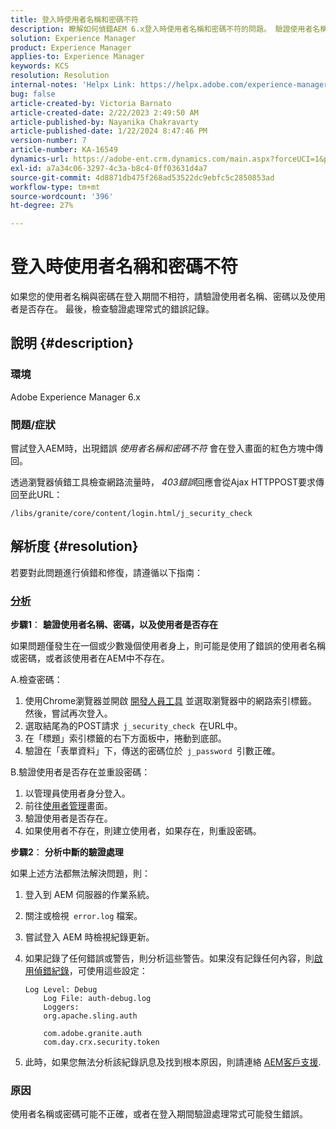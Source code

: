 ```yaml
---
title: 登入時使用者名稱和密碼不符
description: 瞭解如何偵錯AEM 6.x登入時使用者名稱和密碼不符的問題。 驗證使用者名稱、密碼並檢查錯誤記錄。
solution: Experience Manager
product: Experience Manager
applies-to: Experience Manager
keywords: KCS
resolution: Resolution
internal-notes: 'Helpx Link: https://helpx.adobe.com/experience-manager/kb/user-name-and-password-do-not-match-on-login.html'
bug: false
article-created-by: Victoria Barnato
article-created-date: 2/22/2023 2:49:50 AM
article-published-by: Nayanika Chakravarty
article-published-date: 1/22/2024 8:47:46 PM
version-number: 7
article-number: KA-16549
dynamics-url: https://adobe-ent.crm.dynamics.com/main.aspx?forceUCI=1&pagetype=entityrecord&etn=knowledgearticle&id=e998cd92-5bb2-ed11-83fe-6045bd0067ea
exl-id: a7a34c06-3297-4c3a-b8c4-0ff03631d4a7
source-git-commit: 4d8871db475f268ad53522dc9ebfc5c2850853ad
workflow-type: tm+mt
source-wordcount: '396'
ht-degree: 27%

---
```


# 登入時使用者名稱和密碼不符


如果您的使用者名稱與密碼在登入期間不相符，請驗證使用者名稱、密碼以及使用者是否存在。 最後，檢查驗證處理常式的錯誤記錄。

## 說明 {#description}


### 環境

Adobe Experience Manager 6.x

### 問題/症狀

嘗試登入AEM時，出現錯誤 *使用者名稱和密碼不符* 會在登入畫面的紅色方塊中傳回。

透過瀏覽器偵錯工具檢查網路流量時， *403錯誤*&#x200B;回應會從Ajax HTTPPOST要求傳回至此URL：

`/libs/granite/core/content/login.html/j_security_check`


## 解析度 {#resolution}


若要對此問題進行偵錯和修復，請遵循以下指南：

### <u><b>分析</b></u>

<b>步驟1</b>： <b>驗證使用者名稱、密碼，以及使用者是否存在</b>

如果問題僅發生在一個或少數幾個使用者身上，則可能是使用了錯誤的使用者名稱或密碼，或者該使用者在AEM中不存在。

A.檢查密碼：

1. 使用Chrome瀏覽器並開啟 [開發人員工具](https://developer.chrome.com/devtools) 並選取瀏覽器中的網路索引標籤。 然後，嘗試再次登入。
2. 選取結尾為的POST請求` j_security_check `在URL中。
3. 在「標題」索引標籤的右下方面板中，捲動到底部。
4. 驗證在「表單資料」下，傳送的密碼位於` j_password `引數正確。


B.驗證使用者是否存在並重設密碼：

1. 以管理員使用者身分登入。
2. 前往[使用者管理](https://experienceleague.adobe.com/docs/experience-manager-65/administering/home.html?lang=en&amp;amp;topic=/experience-manager/6-5/sites/administering/morehelp/security.ug.js)畫面。
3. 驗證使用者是否存在。
4. 如果使用者不存在，則建立使用者，如果存在，則重設密碼。


<b>步驟2</b>： <b>分析中斷的驗證處理</b>

如果上述方法都無法解決問題，則：

1. 登入到 AEM 伺服器的作業系統。
2. 關注或檢視` error.log` 檔案。
3. 嘗試登入 AEM 時檢視紀錄更新。
4. 如果記錄了任何錯誤或警告，則分析這些警告。如果沒有記錄任何內容，則[啟用偵錯紀錄](https://experienceleague.adobe.com/docs/experience-manager-65/deploying/configuring/configure-logging.html)，可使用這些設定：


   ```
   Log Level: Debug
       Log File: auth-debug.log
       Loggers:
       org.apache.sling.auth
   
       com.adobe.granite.auth
       com.day.crx.security.token
   ```


5. 此時，如果您無法分析該紀錄訊息及找到根本原因，則請連絡 [AEM客戶支援](https://experienceleague.adobe.com/?lang=zh-Hant?support-solution=Experience+Manager#support).


### <b>原因</b>

使用者名稱或密碼可能不正確，或者在登入期間驗證處理常式可能發生錯誤。
